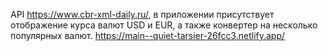 API https://www.cbr-xml-daily.ru/, в приложении присутствует отображение курса валют USD и EUR, а также конвертер на несколько популярных валют.
https://main--quiet-tarsier-26fcc3.netlify.app/
